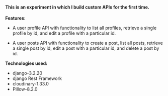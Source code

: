 #### This is an experiment in which I build custom APIs for the first time.

**Features:**

- A user profile API with functionality to list all profiles, retrieve a single profile by id, and edit a profile with a particular id.

- A user posts API with functionality to create a post, list all posts, retrieve a single post by id, edit a post with a particular id, and delete a post by id.

**Technologies used:** 

- django-3.2.20 
- django Rest Framework
- cloudinary-1.33.0 
- Pillow-8.2.0 